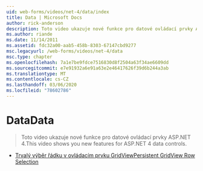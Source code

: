 ```yaml
---
uid: web-forms/videos/net-4/data/index
title: Data | Microsoft Docs
author: rick-anderson
description: Toto video ukazuje nové funkce pro datové ovládací prvky ASP.NET 4.
ms.author: riande
ms.date: 11/14/2011
ms.assetid: fdc32a00-aab5-458b-8303-67147cbd9277
msc.legacyurl: /web-forms/videos/net-4/data
msc.type: chapter
ms.openlocfilehash: 7a1e7be9fdce7516830d8f2504a63f34ae6609dd
ms.sourcegitcommit: e7e91932a6e91a63e2e46417626f39d6b244a3ab
ms.translationtype: MT
ms.contentlocale: cs-CZ
ms.lasthandoff: 03/06/2020
ms.locfileid: "78602786"
---
```

# <a name="data"></a><span data-ttu-id="50b94-103">Data</span><span class="sxs-lookup"><span data-stu-id="50b94-103">Data</span></span>

> <span data-ttu-id="50b94-104">Toto video ukazuje nové funkce pro datové ovládací prvky ASP.NET 4.</span><span class="sxs-lookup"><span data-stu-id="50b94-104">This video shows you new features for ASP.NET 4 data controls.</span></span>

- [<span data-ttu-id="50b94-105">Trvalý výběr řádku v ovládacím prvku GridView</span><span class="sxs-lookup"><span data-stu-id="50b94-105">Persistent GridView Row Selection</span></span>](aspnet-4-quick-hit-persistent-gridview-row-selection.md)
